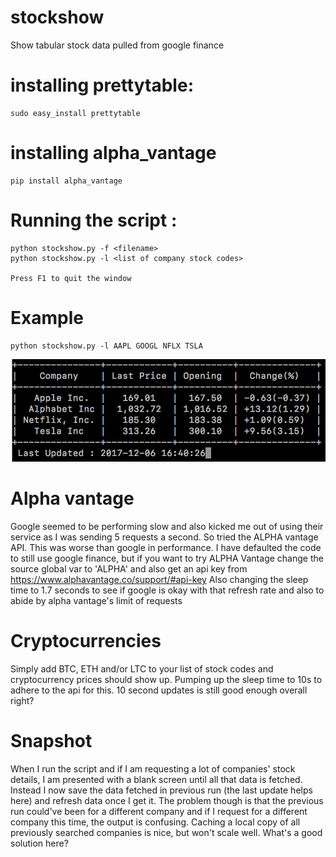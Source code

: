 # stockshow
Show tabular stock data pulled from google finance

# installing prettytable:
    sudo easy_install prettytable

# installing alpha_vantage
    pip install alpha_vantage

# Running the script :
    python stockshow.py -f <filename>
    python stockshow.py -l <list of company stock codes>

    Press F1 to quit the window
# Example
    python stockshow.py -l AAPL GOOGL NFLX TSLA

![alt text](https://github.com/yahskakn/stockshow/blob/master/output.png)

# Alpha vantage
Google seemed to be performing slow and also kicked me out of using their service as I was sending 5 requests a second. 
So tried the ALPHA vantage API. This was worse than google in performance. I have defaulted the code to still use google finance,
but if you want to try ALPHA Vantage change the source global var to 'ALPHA' and also get an api key from https://www.alphavantage.co/support/#api-key
Also changing the sleep time to 1.7 seconds to see if google is okay with that refresh rate and also to abide by alpha vantage's limit of requests

# Cryptocurrencies
Simply add BTC, ETH and/or LTC to your list of stock codes and cryptocurrency prices should show up. Pumping up the sleep time to 10s to adhere to the api 
for this. 10 second updates is still good enough overall right?

# Snapshot
When I run the script and if I am requesting a lot of companies' stock details, I am presented with a blank screen until all that data is fetched.
Instead I now save the data fetched in previous run (the last update helps here) and refresh data once I get it.
The problem though is that the previous run could've been for a different company and if I request for a different company this time, the output is confusing.
Caching a local copy of all previously searched companies is nice, but won't scale well. What's a good solution here?
